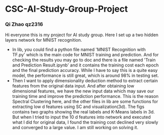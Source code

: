 # CSC-AI-Study-Group-Project   
### Qi Zhao qz2316
Hi everyone this is my project for AI study group. Here I set up a two hidden layers network for MNIST recognition.   
* In lib, you could find a python file named 'MNIST Recognition with TF.py' which is the main code for MNIST training and prediction. And for checking the results you may go to doc and there is a file named 'Train and Prediction Result.ipynb' and it contains the training cost each epoch and the final prediction accuracy. While I have to say this is a quite easy model, the performance is still great, which is around 98% in testing set.   
* Then I want to apply dimensionality deduction method to extract certain features from the original data input. And after obtaining low dimensional features, we have the new input data which may save our training time and improve the prediction performance. This is the reason Spectral Clustering here, and the other files in lib are some functions for extracting low d features using SC and visualization(3d). The figs contains two graphs showing the real labels and K-Means labels in 3d. But when I tried to input the 10 d features into network and executed what I did for original data, I found the training cost declined very slowly and converged to a large value. I am still working on solving it.   
